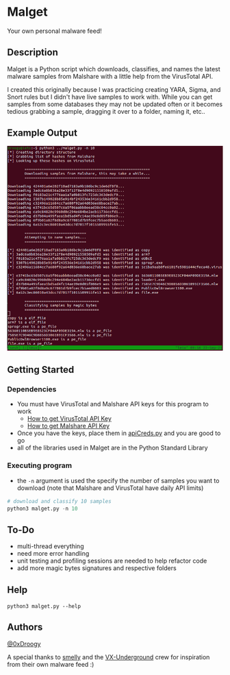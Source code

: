# Malget

Your own personal malware feed!

## Description

Malget is a Python script which downloads, classifies, and names the latest malware samples from Malshare with a little help from the VirusTotal API.

I created this originally because I was practicing creating YARA, Sigma, and Snort rules but I didn't have live samples to work with. While you can get samples from some databases they may not be updated often or it becomes tedious grabbing a sample, dragging it over to a folder, naming it, etc..

## Example Output

![Screenshot](assets/screenshot.png)

## Getting Started
### Dependencies

* You must have VirusTotal and Malshare API keys for this program to work
  * [How to get VirusTotal API Key](https://support.virustotal.com/hc/en-us/articles/115002088769-Please-give-me-an-API-key)
  * [How to get Malshare API Key](https://malshare.com/register.php)
* Once you have the keys, place them in [apiCreds.py](apiCreds.py) and you are good to go
* all of the libraries used in Malget are in the Python Standard Library 

### Executing program

* the `-n` argument is used the specify the number of samples you want to download (note that Malshare and VirusTotal have daily API limits)
```python
# download and classify 10 samples
python3 malget.py -n 10
```
## To-Do
* multi-thread everything
* need more error handling
* unit testing and profiling sessions are needed to help refactor code
* add more magic bytes signatures and respective folders
## Help

```
python3 malget.py --help
```

## Authors

[@0xDroogy](https://twitter.com/0xDroogy)

A special thanks to [smelly](https://twitter.com/smelly__vx) and the [VX-Underground](https://twitter.com/vxunderground) crew for inspiration from their own malware feed :)